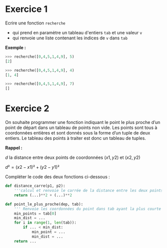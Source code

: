 # Exercice 1
Ecrire une fonction `recherche` 
- qui prend en paramètre un tableau d'entiers `tab` et une valeur `v`
- qui renvoie une liste contenant les indices de `v` dans `tab`

**Exemple :**
```python
>>> recherche([0,4,5,1,4,9], 5)
[2]

>>> recherche([0,4,5,1,4,9], 4)
[1, 4]

>>> recherche([0,4,5,1,4,9], 7)
[]
```

# Exercice 2
On souhaite programmer une fonction indiquant le point le plus proche d’un point de départ dans un tableau de points non vide. Les points sont tous à coordonnées entières et sont donnés sous la forme d’un tuple de deux entiers. Le tableau des points à traiter est donc un tableau de tuples.

**Rappel :**

$d$ la distance entre deux points de coordonnées $(x1,y2)$ et $(x2,y2)$ 

$d² = (x2 - x1)² + (y2 - y1)²$

Compléter le code des deux fonctions ci-dessous :
```python
def distance_carre(p1, p2):
    '''calcul et renvoie le carrée de la distance entre les deux points p1 et p2'''
    return (...)**2 + (...)**2

def point_le_plus_proche(dep, tab):
    ''' Renvoie les coordonnées du point dans tab ayant la plus courte distance avec le point dep.'''
    min_points = tab[0]
    min_dist = ...
    for i in range(1, len(tab)):
        if ... < min_dist:
            min_point = ...
            min_dist = ...
    return ...
    
